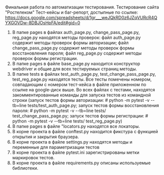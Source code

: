 Финальная работа по автоматизации тестирования. Тестирование сайта "Ростелеком"
Тест-кейсы и баг-репорт, достыпные по ссылке:
https://docs.google.com/spreadsheets/d/1gr___weJQkRD0z6JZqVURcR4QYXGOVDw-8DBJOsHpFA/edit#gid=0

1. В папке pages в файлах auth_page.py, change_pass_page.py, reg_page.py находятся методы проверок: файл auth_page.py содержит методы проверок формы авторизации; файл change_pass_page.py содержит методы проверок формы восстановления пароля; файл reg_page.py содержит методы проверок формы регистрации.
2. В папке pages в файле base_page.py находится конструктор webdriver и общие для всех тестируемых страниц методы.
3. В папке tests в файлах test_auth_page.py, test_change_pass_page.py, test_reg_page.py находятся тесты. Все тесты помечены номером, совпадающим с номером тест-кейса в файле приложенном по ссылке на google-диск выше. Во всех файлах с тестами, находятся закомментированные команды для запуска тестов из командной строки (запуск тестов формы авторизации: # python -m pytest -v --tb=line tests/test_auth_page.py; запуск тестов формы восстановления пароля: # python -m pytest -v --tb=line tests/ test_change_pass_page.py; запуск тестов формы регистрации: # python -m pytest -v --tb=line tests/ test_reg_page.py)
4. В папке pages в файле "locators.py находятся все локаторы.
5. В корне проекта в файле conftest.py находится фикстура с функцией открытия и закрытия браузера.
6. В корне проекта в файле settings.py находятся методы и переменные для параметризации тестов
7. В корне проекта в файле pytest.ini зарегистрированы метки маркировок тестов.
8. В корне проекта в файле requirements.py описаны используемые библиотеки.